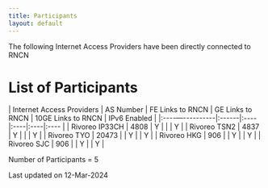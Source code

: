 ```yaml
---
title: Participants
layout: default
---
```

The following Internet Access Providers have been directly connected to RNCN

# List of Participants
| Internet Access Providers | AS Number | FE Links to RNCN | GE Links to RNCN | 10GE Links to RNCN | IPv6 Enabled |
|:----—----------|:------|:----|:----|:----|:---- |
| Rivoreo IP33CH | 4808  | Y   |     |     | Y    |
| Rivoreo TSN2   | 4837  | Y   |     |     | Y    |
| Rivoreo TYO    | 20473 |     | Y   |     | Y    |
| Rivoreo HKG    | 906   |     | Y   |     | Y    |
| Rivoreo SJC    | 906   |     | Y   |     | Y    |

Number of Participants = 5

Last updated on 12-Mar-2024